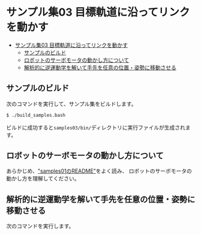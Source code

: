 # サンプル集03 目標軌道に沿ってリンクを動かす

- [サンプル集03 目標軌道に沿ってリンクを動かす](#サンプル集03-目標軌道に沿ってリンクを動かす)
  - [サンプルのビルド](#サンプルのビルド)
  - [ロボットのサーボモータの動かし方について](#ロボットのサーボモータの動かし方について)
  - [解析的に逆運動学を解いて手先を任意の位置・姿勢に移動させる](#解析的に逆運動学を解いて手先を任意の位置姿勢に移動させる)

## サンプルのビルド

次のコマンドを実行して、サンプル集をビルドします。

```sh
$ ./build_samples.bash
```

ビルドに成功すると`samples03/bin/`ディレクトリに実行ファイルが生成されます。

## ロボットのサーボモータの動かし方について

あらかじめ、["samples01のREADME"](../samples01/README.md)をよく読み、
ロボットのサーボモータの動かし方を理解してください。


## 解析的に逆運動学を解いて手先を任意の位置・姿勢に移動させる

次のコマンドを実行します。
